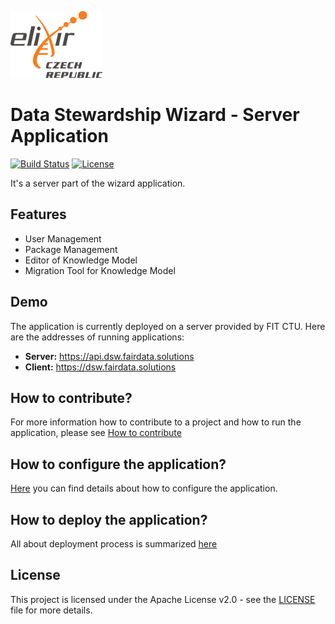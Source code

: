 ![Elixir Logo](/docs/images/elixir-cz-logo.png)

# Data Stewardship Wizard - Server Application

[![Build Status](https://travis-ci.org/DataStewardshipWizard/dsw-server.svg?branch=master)](https://travis-ci.org/DataStewardshipWizard/dsw-server)
[![License](https://img.shields.io/badge/license-Apache%202-blue.svg)](LICENSE.md)

It's a server part of the wizard application.

## Features

- User Management
- Package Management
- Editor of Knowledge Model
- Migration Tool for Knowledge Model


## Demo
The application is currently deployed on a server provided by FIT CTU. Here are the addresses of running applications:
- **Server:** https://api.dsw.fairdata.solutions
- **Client:** https://dsw.fairdata.solutions


## How to contribute?

For more information how to contribute to a project and how to run the application, please see [How to contribute](docs/Contribute.md)


## How to configure the application?

[Here](docs/Configuration.md) you can find details about how to configure the application.


## How to deploy the application?

All about deployment process is summarized [here](docs/Deployment.md)


## License
This project is licensed under the Apache License v2.0 - see the [LICENSE](LICENSE.md) file for more details.

